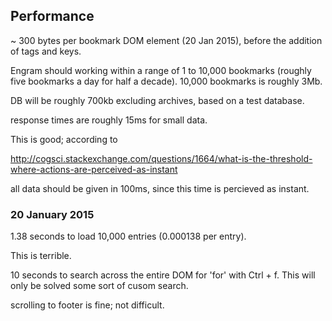 
## Performance

~ 300 bytes per bookmark DOM element (20 Jan 2015), before the addition of tags and keys.

Engram should working within a range of 1 to 10,000 bookmarks (roughly five bookmarks a day
for half a decade). 10,000 bookmarks is roughly 3Mb.

DB will be roughly 700kb excluding archives, based on a test database.






response times are roughly 15ms for small data.

This is good; according to

http://cogsci.stackexchange.com/questions/1664/what-is-the-threshold-where-actions-are-perceived-as-instant

all data should be given in 100ms, since this time is percieved as instant.




### 20 January 2015

1.38 seconds to load 10,000 entries (0.000138 per entry).

This is terrible.

10 seconds to search across the entire DOM for 'for' with Ctrl + f. This will only be solved some sort of
cusom search.

scrolling to footer is fine; not difficult.
